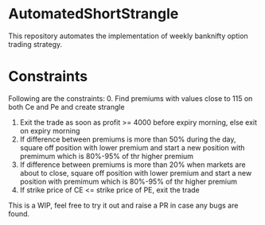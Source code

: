 # AutomatedShortStrangle
This repository automates the implementation of weekly banknifty option trading strategy.

# Constraints
Following are the constraints:
0. Find premiums with values close to 115 on both Ce and Pe and create strangle
1. Exit the trade as soon as profit >= 4000 before expiry morning, else exit on expiry morning
2. If difference between premiums is more than 50% during the day, square off position with lower premium and
    start a new position with premimum which is 80%-95% of thr higher premium
3. If difference between premiums is more than 20% when markets are about to close, square off position with lower premium
    and start a new position with premimum which is 80%-95% of thr higher premium
4. If strike price of CE <= strike price of PE, exit the trade

This is a WIP, feel free to try it out and raise a PR in case any bugs are found.
